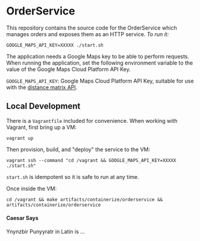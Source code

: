 # OrderService

This repository contains the source code for the OrderService which manages
orders and exposes them as an HTTP service. *To run it:*

    GOOGLE_MAPS_API_KEY=XXXXX ./start.sh

The application needs a Google Maps key to be able to perform requests. When
running the application, set the following environment variable to the value of
the Google Maps Cloud Platform API Key.

`GOOGLE_MAPS_API_KEY`: Google Maps Cloud Platform API Key, suitable for use
with the [distance matrix API][matrixapi].

[matrixapi]: https://developers.google.com/maps/documentation/distance-matrix/web-service-best-practices#BuildingURLs

## Local Development

There is a `Vagrantfile` included for convenience. When working with Vagrant,
first bring up a VM:

    vagrant up

Then provision, build, and "deploy" the service to the VM:

    vagrant ssh --command "cd /vagrant && GOOGLE_MAPS_API_KEY=XXXXX ./start.sh"

`start.sh` is idempotent so it is safe to run at any time.

Once inside the VM:

    cd /vagrant && make artifacts/containerize/orderservice && artifacts/containerize/orderservice

#### Caesar Says

Ynynzbir Punyyratr in Latin is ...
